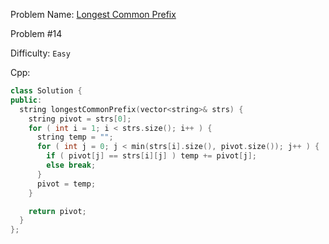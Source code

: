 Problem Name: [Longest Common Prefix](https://leetcode.com/problems/longest-common-prefix/)

Problem #14

Difficulty: `Easy`

Cpp:

```cpp
class Solution {
public:
  string longestCommonPrefix(vector<string>& strs) {
    string pivot = strs[0];
    for ( int i = 1; i < strs.size(); i++ ) {
      string temp = "";
      for ( int j = 0; j < min(strs[i].size(), pivot.size()); j++ ) {
        if ( pivot[j] == strs[i][j] ) temp += pivot[j];
        else break;
      }
      pivot = temp;
    }

    return pivot;
  }
};
```
